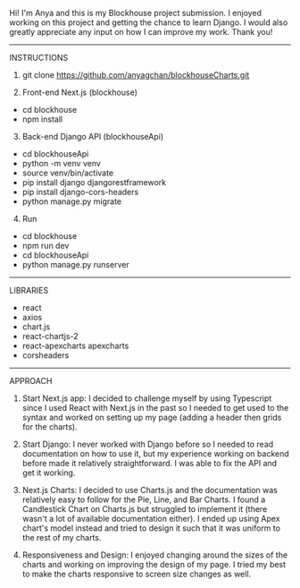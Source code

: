 Hi! I'm Anya and this is my Blockhouse project submission. I enjoyed working on this project and
getting the chance to learn Django. I would also greatly appreciate any input on how I can improve
my work. Thank you!

---

INSTRUCTIONS

1. git clone https://github.com/anyagchan/blockhouseCharts.git

2. Front-end Next.js (blockhouse)

- cd blockhouse
- npm install

3. Back-end Django API (blockhouseApi)

- cd blockhouseApi
- python -m venv venv
- source venv/bin/activate
- pip install django djangorestframework
- pip install django-cors-headers
- python manage.py migrate

4. Run

- cd blockhouse
- npm run dev
- cd blockhouseApi
- python manage.py runserver

---

LIBRARIES

- react
- axios
- chart.js
- react-chartjs-2
- react-apexcharts apexcharts
- corsheaders

---

APPROACH

1. Start Next.js app: I decided to challenge myself by using Typescript since I used React with Next.js in the past so I needed to get used to the syntax and worked on setting up my page (adding a header then grids for the charts).

2. Start Django: I never worked with Django before so I needed to read documentation on how to use it, but my experience working on backend before made it relatively straightforward. I was able to fix the API and get it working.

3. Next.js Charts: I decided to use Charts.js and the documentation was relatively easy to follow for the Pie, Line, and Bar Charts. I found a Candlestick Chart on Charts.js but struggled to implement it (there wasn't a lot of available documentation either). I ended up using Apex chart's model instead and tried to design it such that it was uniform to the rest of my charts.

4. Responsiveness and Design: I enjoyed changing around the sizes of the charts and working on improving the design of my page. I tried my best to make the charts responsive to screen size changes as well.
